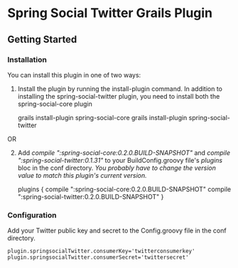 Spring Social Twitter Grails Plugin
================================

Getting Started
-------------------------

### Installation

You can install this plugin in one of two ways:

1) Install the plugin by running the install-plugin command. In addition to installing the spring-social-twitter plugin, you need to install both the spring-social-core plugin

	grails install-plugin spring-social-core
	grails install-plugin spring-social-twitter

OR

2) Add *compile ":spring-social-core:0.2.0.BUILD-SNAPSHOT"* and *compile ":spring-social-twitter:0.1.31"* to your BuildConfig.groovy file's *plugins* bloc in the conf directory. _You probably have to change the version value to match this plugin's current version._

	plugins {
		compile ":spring-social-core:0.2.0.BUILD-SNAPSHOT"
        compile ":spring-social-twitter:0.2.0.BUILD-SNAPSHOT"
    }

### Configuration

Add your Twitter public key and secret to the Config.groovy file in the conf directory.

    plugin.springsocialTwitter.consumerKey='twitterconsumerkey'
    plugin.springsocialTwitter.consumerSecret='twittersecret'